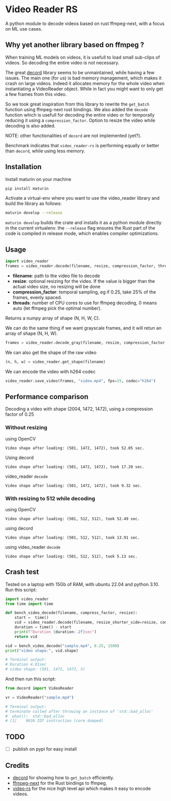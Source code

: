 # Video Reader RS
A python module to decode videos based on rust ffmpeg-next, with a focus on ML use cases.

## Why yet another library based on ffmpeg ?

When training ML models on videos, it is usefull to load small sub-clips of videos. So decoding the
entire video is not necessary.

The great [decord](https://github.com/dmlc/decord) library seems to be unmaintained, while having
a few issues. The main one (for us) is bad memory management, which makes it crash on large videos.
Indeed it allocates memory for the whole video when instantiating a VideoReader object. While in fact
you might want to only get a few frames from this video.

So we took great inspiration from this library to rewrite the `get_batch` function using ffmpeg-next
rust bindings. We also added the `decode` function which is usefull for decoding the entire video or
for temporally reducing it using a `compression_factor`. Option to resize the video while decoding is also
added.

NOTE: other functionalities of `decord` are not implemented (yet?).

Benchmark indicates that `video_reader-rs` is performing equally or better than `decord`, while using less memory.

## Installation
Install maturin on your machine
```bash
pip install maturin
```

Activate a virtual-env where you want to use the video_reader library and build the library as follows:
```bash
maturin develop --release
```
`maturin develop` builds the crate and installs it as a python module directly in the current virtualenv.
the `--release` flag ensures the Rust part of the code is compiled in release mode, which enables compiler optimizations.

## Usage
```python
import video_reader
frames = video_reader.decode(filename, resize, compression_factor, threads)
```
* **filename**: path to the video file to decode
* **resize**: optional resizing for the video. If the value is bigger than the actual video size, no resizing will be done
* **compression_factor**: temporal sampling, eg if 0.25, take 25% of the frames, evenly spaced.
* **threads**: number of CPU cores to use for ffmpeg decoding, 0 means auto (let ffmpeg pick the optimal number).

Returns a numpy array of shape (N, H, W, C).

We can do the same thing if we want grayscale frames, and it will retun an array of shape (N, H, W).
```python
frames = video_reader.decode_gray(filename, resize, compression_factor, threads)
```

We can also get the shape of the raw video
```python
(n, h, w) = video_reader.get_shape(filename)
```

We can encode the video with h264 codec
```python
video_reader.save_video(frames, "video.mp4", fps=15, codec="h264")
```

## Performance comparison
Decoding a video with shape (2004, 1472, 1472), using a compression factor of 0.25

### Without resizing
using OpenCV
```
Video shape after loading: (501, 1472, 1472), took 52.05 sec.
```

Using decord
```
Video shape after loading: (501, 1472, 1472), took 17.20 sec.
```

video_reader `decode`
```
Video shape after loading: (501, 1472, 1472), took 9.32 sec.
```

### With resizing to 512 while decoding
using OpenCV
```
Video shape after loading: (501, 512, 512), took 52.49 sec.
```

using decord
```
Video shape after loading: (501, 512, 512), took 13.91 sec.
```

using video_reader `decode`
```
Video shape after loading: (501, 512, 512), took 5.13 sec.
```

## Crash test
Tested on a laptop with 15Gb of RAM, with ubuntu 22.04 and python 3.10.
Run this script:
```python
import video_reader
from time import time

def bench_video_decode(filename, compress_factor, resize):
    start =  time()
    vid = video_reader.decode(filename, resize_shorter_side=resize, compression_factor=compress_factor, threads=0)
    duration = time() - start
    print(f"Duration {duration:.2f}sec")
    return vid

vid = bench_video_decode("sample.mp4", 0.25, 1500)
print("video shape:", vid.shape)

# Terminal output:
# Duration 4.81sec
# video shape: (501, 1472, 1472, 3)
```

And then run this script:
```python
from decord import VideoReader

vr = VideoReader("sample.mp4")

# Terminal output:
# terminate called after throwing an instance of 'std::bad_alloc'
#  what():  std::bad_alloc
# [1]    9636 IOT instruction (core dumped)
```

## TODO
- [ ] publish on pypi for easy install

## Credits
- [decord](https://github.com/dmlc/decord) for showing how to `get_batch` efficiently.
- [ffmpeg-next](https://github.com/zmwangx/rust-ffmpeg) for the Rust bindings to ffmpeg.
- [video-rs](https://github.com/oddity-ai/video-rs) for the nice high level api which makes it easy to encode videos.
